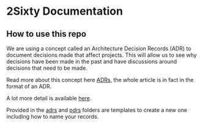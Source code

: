 # 2Sixty Documentation

## How to use this repo

We are using a concept called an Architecture Decision Records (ADR) to document decisions made that affect projects. This
will allow us to see why decisions have been made in the past and have discussions around decisions that need to be made.

Read more about this concept here [ADRs](http://thinkrelevance.com/blog/2011/11/15/documenting-architecture-decisions), the whole
article is in fact in the format of an ADR.

A lot more detail is available [here](https://github.com/joelparkerhenderson/architecture_decision_record).

Provided in the [adrs](./adr) and [pdrs](./pdr) folders are templates to create a new one including how to name your records.
